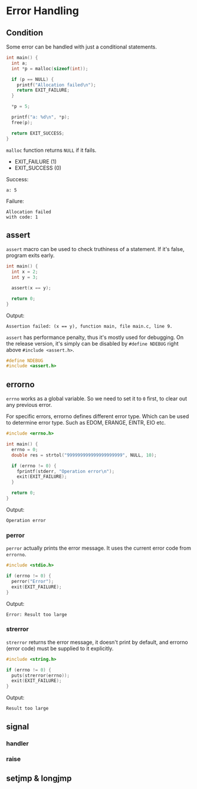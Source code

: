 # Error Handling

## Condition
Some error can be handled with just a conditional statements.

```c
int main() {
  int a;
  int *p = malloc(sizeof(int));

  if (p == NULL) {
    printf("Allocation failed\n");
    return EXIT_FAILURE;
  }

  *p = 5;

  printf("a: %d\n", *p);
  free(p);

  return EXIT_SUCCESS;
}
```
`malloc` function returns `NULL` if it fails.
- EXIT_FAILURE (1)
- EXIT_SUCCESS (0)

Success:
```plaintext
a: 5
```

Failure:
```plaintext
Allocation failed
with code: 1
```

## assert
`assert` macro can be used to check truthiness of a statement. If it's false, program exits early.

```c
int main() {
  int x = 2;
  int y = 3;

  assert(x == y);

  return 0;
}
```

Output:
```plaintext
Assertion failed: (x == y), function main, file main.c, line 9.
```
`assert` has performance penalty, thus it's mostly used for debugging. On the release version, it's simply can be disabled by `#define NDEBUG` right above `#include <assert.h>`.

```c
#define NDEBUG
#include <assert.h>
```

## errorno
`errno` works as a global variable. So we need to set it to `0` first, to clear out any previous error.

For specific errors, errorno defines different error type. Which can be used to determine error type. Such as EDOM, ERANGE, EINTR, EIO etc.
```c
#include <errno.h>

int main() {
  errno = 0;
  double res = strtol("999999999999999999999", NULL, 10);

  if (errno != 0) {
    fprintf(stderr, "Operation error\n");
    exit(EXIT_FAILURE);
  }

  return 0;
}
```

Output:
```plaintext
Operation error
```

### perror
`perror` actually prints the error message. It uses the current error code from `errorno`.
```c
#include <stdio.h>

if (errno != 0) {
  perror("Error");
  exit(EXIT_FAILURE);
}
```

Output:
```plaintext
Error: Result too large
```

### strerror
`strerror` returns the error message, it doesn't print by default, and errorno (error code) must be supplied to it explicitly.
```c
#include <string.h>

if (errno != 0) {
  puts(strerror(errno));
  exit(EXIT_FAILURE);
}
```

Output:
```plaintext
Result too large
```

## signal
### handler
### raise

## setjmp & longjmp
